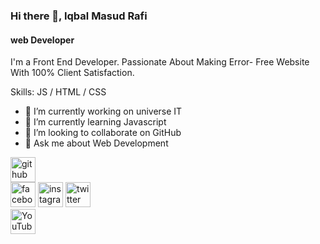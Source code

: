 ### Hi there 👋, Iqbal Masud Rafi
#### web Developer 
I'm a Front End Developer. Passionate About Making Error- Free
 Website With 100% Client Satisfaction.
 

Skills: JS / HTML / CSS

- 🔭 I’m currently working on universe IT 
- 🌱 I’m currently learning Javascript 
- 👯 I’m looking to collaborate on GitHub  
- 💬 Ask me about Web Development  


[<img src='https://cdn.jsdelivr.net/npm/simple-icons@3.0.1/icons/github.svg' alt='github' height='40'>](https://github.com/https://github.com/iqbalmasudr)  
[<img src='https://cdn.jsdelivr.net/npm/simple-icons@3.0.1/icons/facebook.svg' alt='facebook' height='40'>](https://www.facebook.com/https://www.facebook.com/) 
[<img src='https://cdn.jsdelivr.net/npm/simple-icons@3.0.1/icons/instagram.svg' alt='instagram' height='40'>](https://www.instagram.com/https://www.instagram.com//) 
[<img src='https://cdn.jsdelivr.net/npm/simple-icons@3.0.1/icons/twitter.svg' alt='twitter' height='40'>](https://twitter.com/https://twitter.com/iqbalmasudr9615)  
[<img src='https://cdn.jsdelivr.net/npm/simple-icons@3.0.1/icons/youtube.svg' alt='YouTube' height='40'>](https://www.youtube.com/channel/https://www.youtube.com/)  

